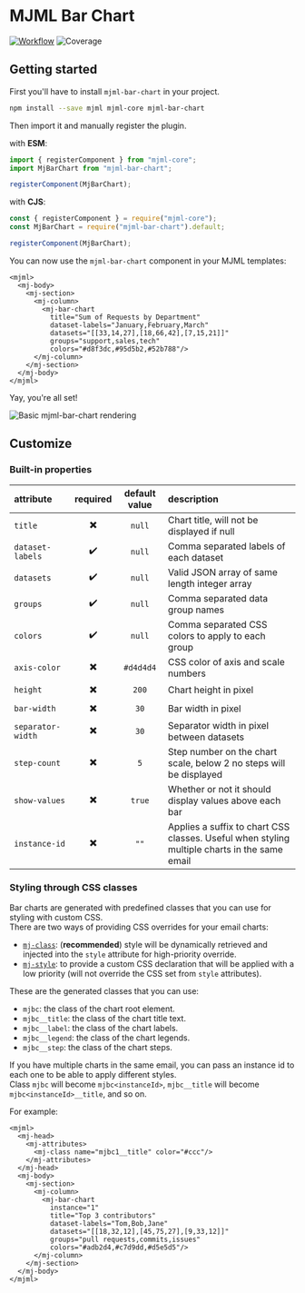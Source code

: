# MJML Bar Chart
[![Workflow](https://img.shields.io/github/actions/workflow/status/Freezystem/mjml-bar-chart/test.yml?logo=github)](https://github.com/Freezystem/mjml-bar-chart/actions/workflows/test.yml?query=branch%3Amain)
![Coverage](https://img.shields.io/endpoint?url=https://raw.githubusercontent.com/wiki/Freezystem/mjml-bar-chart/coverage-diff-badge.json&logo=jest)

## Getting started

First you'll have to install `mjml-bar-chart` in your project.

```sh
npm install --save mjml mjml-core mjml-bar-chart
```

Then import it and manually register the plugin.

with **ESM**:

```js
import { registerComponent } from "mjml-core";
import MjBarChart from "mjml-bar-chart";

registerComponent(MjBarChart);
```

with **CJS**:

```js
const { registerComponent } = require("mjml-core");
const MjBarChart = require("mjml-bar-chart").default;

registerComponent(MjBarChart);
```

You can now use the `mjml-bar-chart` component in your MJML templates:

```mjml
<mjml>
  <mj-body>
    <mj-section>
      <mj-column>
        <mj-bar-chart
          title="Sum of Requests by Department"
          dataset-labels="January,February,March"
          datasets="[[33,14,27],[18,66,42],[7,15,21]]"
          groups="support,sales,tech"
          colors="#d8f3dc,#95d5b2,#52b788"/>
      </mj-column>
    </mj-section>
  </mj-body>
</mjml>
```

Yay, you're all set!

![Basic mjml-bar-chart rendering](https://repository-images.githubusercontent.com/398511647/a3509d00-707c-48e4-9686-7c1281b2af10)

## Customize

### Built-in properties

| attribute         | required | default value | description                                                                                  |
|:------------------|:--------:|:-------------:|:---------------------------------------------------------------------------------------------|
| `title`           |    ✖️    |    `null`     | Chart title, will not be displayed if null                                                   |
| `dataset-labels`  |    ✔️    |    `null`     | Comma separated labels of each dataset                                                       |
| `datasets`        |    ✔️    |    `null`     | Valid JSON array of same length integer array                                                |
| `groups`          |    ✔️    |    `null`     | Comma separated data group names                                                             |
| `colors`          |    ✔️    |    `null`     | Comma separated CSS colors to apply to each group                                            |
| `axis-color`      |    ✖️    |   `#d4d4d4`   | CSS color of axis and scale numbers                                                          |
| `height`          |    ✖️    |     `200`     | Chart height in pixel                                                                        |
| `bar-width`       |    ✖️    |     `30`      | Bar width in pixel                                                                           |
| `separator-width` |    ✖️    |     `30`      | Separator width in pixel between datasets                                                    |
| `step-count`      |    ✖️    |      `5`      | Step number on the chart scale, below 2 no steps will be displayed                           |
| `show-values`     |    ✖️    |    `true`     | Whether or not it should display values above each bar                                       |
| `instance-id`     |    ✖️    |     `""`      | Applies a suffix to chart CSS classes. Useful when styling multiple charts in the same email |

### Styling through CSS classes

Bar charts are generated with predefined classes that you can use for styling with custom CSS.  
There are two ways of providing CSS overrides for your email charts:
 - [`mj-class`](https://documentation.mjml.io/#mj-attributes): (**recommended**) style will be dynamically retrieved and injected into the `style` attribute for high-priority override.
 - [`mj-style`](https://documentation.mjml.io/#mj-style): to provide a custom CSS declaration that will be applied with a low priority (will not override the CSS set from `style` attributes).

These are the generated classes that you can use:
 - `mjbc`: the class of the chart root element.
 - `mjbc__title`: the class of the chart title text.
 - `mjbc__label`: the class of the chart labels.
 - `mjbc__legend`: the class of the chart legends.
 - `mjbc__step`: the class of the chart steps.

If you have multiple charts in the same email, you can pass an instance id to each one to be able to apply different styles.  
Class `mjbc` will become `mjbc<instanceId>`, `mjbc__title` will become `mjbc<instanceId>__title`, and so on.

For example:
```mjml
<mjml>
  <mj-head>
    <mj-attributes>
      <mj-class name="mjbc1__title" color="#ccc"/>
    </mj-attributes>
  </mj-head>
  <mj-body>
    <mj-section>
      <mj-column>
        <mj-bar-chart
          instance="1"
          title="Top 3 contributors"
          dataset-labels="Tom,Bob,Jane"
          datasets="[[18,32,12],[45,75,27],[9,33,12]]"
          groups="pull requests,commits,issues"
          colors="#adb2d4,#c7d9dd,#d5e5d5"/>
      </mj-column>
    </mj-section>
  </mj-body>
</mjml>
```
